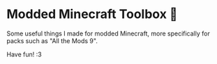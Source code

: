 # Modded Minecraft Toolbox 🧰

Some useful things I made for modded Minecraft, more specifically for packs such as "All the Mods 9".

Have fun! :3


